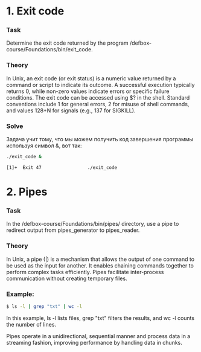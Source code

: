 # 1. Exit code

### Task

Determine the exit code returned by the program /defbox-course/Foundations/bin/exit_code.

### Theory

In Unix, an exit code (or exit status) is a numeric value returned by a command or script to indicate its outcome.
A successful execution typically returns 0, while non-zero values indicate errors or specific failure conditions. The exit code can be accessed using $? in the shell. Standard conventions include 1 for general errors, 2 for misuse of shell commands, and values 128+N for signals (e.g., 137 for SIGKILL).

### Solve

Задача учит тому, что мы можем получить код завершения программы используя символ &, вот так:

```bash
./exit_code &

[1]+  Exit 47                 ./exit_code
```

# 2. Pipes

### Task
In the /defbox-course/Foundations/bin/pipes/ directory, use a pipe to redirect output from pipes_generator to pipes_reader.

### Theory
In Unix, a pipe (|) is a mechanism that allows the output of one command to be used as the input for another. It enables chaining commands together to perform complex tasks efficiently. Pipes facilitate inter-process communication without creating temporary files.

### Example:

```bash
$ ls -l | grep "txt" | wc -l
```

In this example, ls -l lists files, grep "txt" filters the results, and wc -l counts the number of lines.

Pipes operate in a unidirectional, sequential manner and process data in a streaming fashion, improving performance by handling data in chunks.
